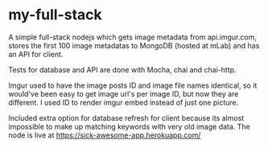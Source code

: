# my-full-stack

A simple full-stack nodejs which gets image metadata from api.imgur.com, stores the first 100 image metadatas to MongoDB (hosted at mLab) and has an API for client.

Tests for database and API are done with Mocha, chai and chai-http.

Imgur used to have the image posts ID and image file names identical, so it would've been easy to get image url's per image ID, but now they are different. I used ID to render imgur embed instead of just one picture.

Included extra option for database refresh for client because its almost impossible to make up matching keywords with very old image data.
The node is live at https://sick-awesome-app.herokuapp.com/
